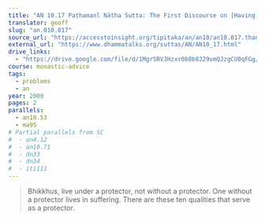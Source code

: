 ```yaml
---
title: "AN 10.17 Paṭhamanl Nātha Sutta: The First Discourse on [Having] a Protector"
translator: geoff
slug: "an.010.017"
source_url: "https://accesstoinsight.org/tipitaka/an/an10/an10.017.than.html"
external_url: "https://www.dhammatalks.org/suttas/AN/AN10_17.html"
drive_links:
  - "https://drive.google.com/file/d/1MgrSRVJHzxr0b8b8J29vmQJzgCU0qFGg/view?usp=drivesdk"
course: monastic-advice
tags:
  - problems
  - an
year: 2000
pages: 2
parallels:
  - an10.53
  - ma95
# Partial parallels from SC
#  - an4.12
#  - an10.71
#  - dn33
#  - dn34
#  - iti111
---
```


> Bhikkhus, live under a protector, not without a protector.
One without a protector lives in suffering.
There are these ten qualities that serve as a protector.
